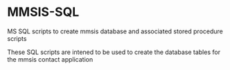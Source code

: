 # MMSIS-SQL
MS SQL scripts to create mmsis database and associated stored procedure scripts

These SQL scripts are intened to be used to create the database tables for the 
mmsis contact application 
